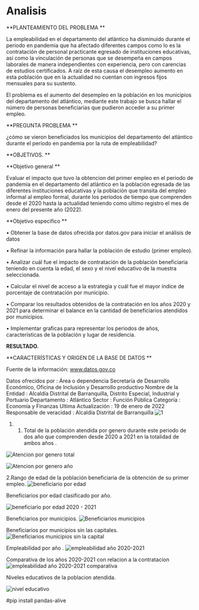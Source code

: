 # Analisis


**PLANTEAMIENTO DEL PROBLEMA
** 


La empleabilidad en el departamento del atlántico ha disminuido durante el periodo en pandemia que ha afectado diferentes campos como lo es la contratación de personal practicante egresado de instituciones educativas, así como la vinculación de personas que se desempeña en campos laborales de manera independientes con experiencia, pero con carencias de estudios certificados.
A raíz de esta causa el desempleo aumento en esta población que en la actualidad no cuentan con ingresos fijos mensuales para su sustento.

El problema es el aumento del desempleo en la población en los municipios del departamento del atlántico, mediante este trabajo se busca hallar el número de personas beneficiarias que pudieron acceder a su primer empleo.



**PREGUNTA PROBLEMA
**


¿cómo se vieron beneficiados los municipios del departamento del atlántico durante el periodo en pandemia por la ruta de empleabilidad?	



**OBJETIVOS.
**

**Objetivo general 
**

Evaluar el impacto que tuvo la obtencion del primer empleo en el periodo de pandemia en el departamento del atlántico en la población egresada de las diferentes instituciones educativas y la población que transita del empleo informal al empleo formal, durante los periodos de tiempo que comprenden desde el 2020 hasta la actualidad teniendo como ultimo registro el mes de enero del presente año (2022).



**Objetivo especifico 
**



•	Obtener la base de datos ofrecida por datos.gov para iniciar el análisis de datos 

•	Refinar la información para hallar la población de estudio (primer empleo).

•	Analizar cuál fue el impacto de contratación de la población beneficiaria teniendo en cuenta la edad, el sexo y el nivel educativo de la muestra seleccionada.

•	Calcular el nivel de acceso a la estrategia y cuál fue el mayor índice de porcentaje de contratación por municipio.

•	Comparar los resultados obtenidos de la contratación en los años 2020 y 2021 para determinar el balance en la cantidad de beneficiarios atendidos por municipios.

•	Implementar graficas para representar los periodos de años, características de la población y lugar de residencia.



**RESULTADO.**




**CARACTERÍSTICAS Y ORIGEN DE LA BASE DE DATOS
**

Fuente de la información: www.datos.gov.co

Datos ofrecidos por : Área o dependencia	Secretaría de Desarrollo Económico, Oficina de Inclusión y Desarrollo productivo
Nombre de la Entidad	:	Alcaldía Distrital de Barranquilla, Distrito Especial, Industrial y Portuario
Departamento : Atlántico
Sector : Función Pública
Categoría :	Economía y Finanzas
Ultima Actualización	: 19 de enero de 2022
Responsable de veracidad 	: Alcaldía Distrital de Barranquilla
![1](https://user-images.githubusercontent.com/59390917/157063913-4738c357-c48b-4013-a81d-773c6d6230fd.PNG)

1. 1.	Total de la población atendida por genero durante este periodo de dos año que comprenden desde 2020 a 2021 en la totalidad de ambos años .


![Atencion por genero total](https://user-images.githubusercontent.com/59390917/157062488-2d1be0c1-09d0-437f-b4c3-1c92ecfd9de1.png)

![Atencion por genero año](https://user-images.githubusercontent.com/59390917/157062532-6d7b4cf3-3815-446b-a140-ed9d0c10c72c.png)

2.Rango de edad de la población beneficiaria de la obtención de su primer empleo.
 ![beneficiario por edad](https://user-images.githubusercontent.com/59390917/157062619-28a286d0-7f77-4d1b-a282-faddb9d18012.png)

Beneficiarios por edad clasificado por año.

![beneficiario por edad 2020 - 2021](https://user-images.githubusercontent.com/59390917/157062784-5dfc5a13-367a-4fa5-b362-9a0cff137cd2.png)

Beneficiarios por municipios.
![Beneficiarios municipios](https://user-images.githubusercontent.com/59390917/157062894-ea867b53-4415-4e57-b740-eaa9bf2da9c5.png)

Beneficiarios por municipios sin las capitales.
![Beneficiarios municipios sin la capital ](https://user-images.githubusercontent.com/59390917/157062927-ff61e112-eb8a-4b5a-91f5-a1ed48f460fc.png)

Empleabilidad por año .
![empleabilidad año 2020-2021](https://user-images.githubusercontent.com/59390917/157063077-20701500-0b1c-4613-87c2-b886fb3e3376.png)

Comparativa de los años 2020-2021 con relacion a la contratacion 
![empleabilidad año 2020-2021 comparativa](https://user-images.githubusercontent.com/59390917/157063176-94ea75be-cf57-4d9e-8741-4eb263f70854.png)

Niveles educativos de la poblacion atendida.

![nivel educativo](https://user-images.githubusercontent.com/59390917/157063263-5e89de05-0a19-4595-9fa9-009e88555c5f.png)

#pip install pandas-alive
